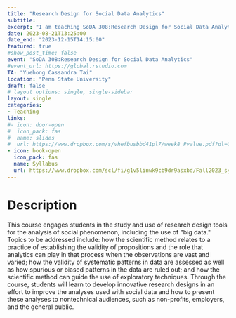 ```yaml
---
title: "Research Design for Social Data Analytics"
subtitle: 
excerpt: "I am teaching SoDA 308:Research Design for Social Data Analytics at Penn State University."
date: 2023-08-21T13:25:00
date_end: "2023-12-15T14:15:00"
featured: true
#show_post_time: false
event: "SoDA 308:Research Design for Social Data Analytics"
#event_url: https://global.rstudio.com
TA: "Yuehong Cassandra Tai"
location: "Penn State University"
draft: false
# layout options: single, single-sidebar
layout: single
categories:
- Teaching
links:
#- icon: door-open
#  icon_pack: fas
#  name: slides
#  url: https://www.dropbox.com/s/vhefbusbbd41pl7/week8_Pvalue.pdf?dl=0 
- icon: book-open
  icon_pack: fas
  name: Syllabus
  url: https://www.dropbox.com/scl/fi/g1v5linwk9cb9dr9asxbd/Fall2023_syllabus_soda308.pdf?rlkey=i611b8fh0awvy4cazodmw49t0&dl=0
---
```


# Description

This course engages students in the study and use of research design tools for the analysis of social phenomenon, including the use of "big data." Topics to be addressed include: how the scientific method relates to a practice of establishing the validity of propositions and the role that analytics can play in that process when the observations are vast and varied; how the validity of systematic patterns in data are assessed as well as how spurious or biased patterns in the data are ruled out; and how the scientific method can guide the use of exploratory techniques. Through the course, students will learn to develop innovative research designs in an effort to improve the analyses used with social data and how to present these analyses to nontechnical audiences, such as non-profits, employers, and the general public.

